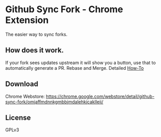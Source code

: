 # Github Sync Fork - Chrome Extension

The easier way to sync forks.

## How does it work.

If your fork sees updates upstream it will show you a button, use that to automatically generate a PR. Rebase and Merge. Detailed [How-To](https://github.com/whizzzkid/github-sync-fork-chrome-ext/wiki/How-To-Use)

## Download
Chrome Webstore: https://chrome.google.com/webstore/detail/github-sync-fork/omjaffmdnnkgmbbjmdalehkjcaklleii/

## License
GPLv3
